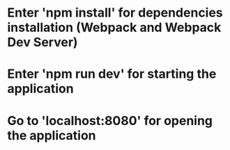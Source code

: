 # Enter 'npm install' for dependencies installation (Webpack and Webpack Dev Server)
# Enter 'npm run dev' for starting the application
# Go to 'localhost:8080' for opening the application

